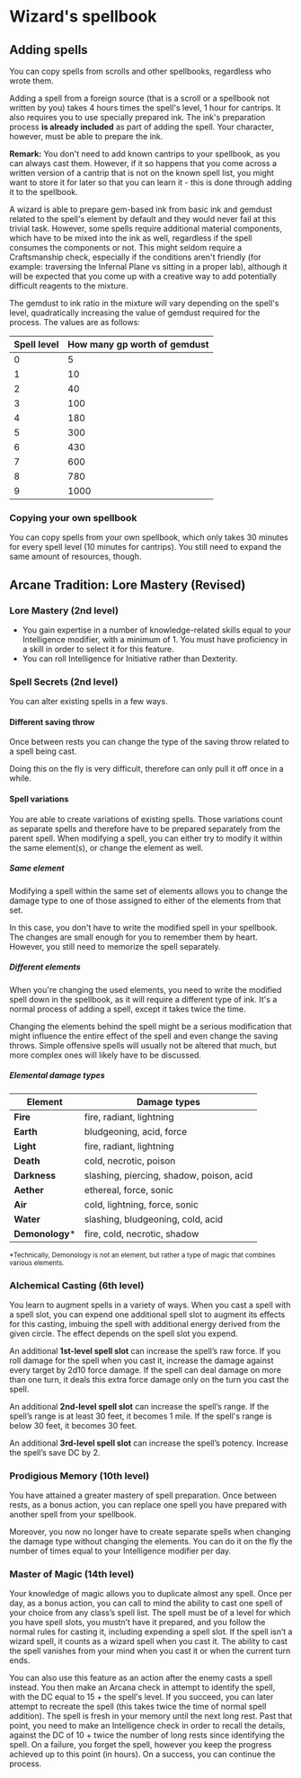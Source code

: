 # **Wizard**'s spellbook

## Adding spells

You can copy spells from scrolls and other spellbooks, regardless who wrote them.

Adding a spell from a foreign source (that is a scroll or a spellbook not written by you) takes 4 hours times the spell's level, 1 hour for cantrips. It also requires you to use specially prepared ink. The ink's preparation process **is already included** as part of adding the spell. Your character, however, must be able to prepare the ink.

**Remark:** You don't need to add known cantrips to your spellbook, as you can always cast them. However, if it so happens that you come across a written version of a cantrip that is not on the known spell list, you might want to store it for later so that you can learn it - this is done through adding it to the spellbook.

A wizard is able to prepare gem-based ink from basic ink and gemdust related to the spell's element by default and they would never fail at this trivial task. However, some spells require additional material components, which have to be mixed into the ink as well, regardless if the spell consumes the components or not. This might seldom require a Craftsmanship check, especially if the conditions aren't friendly (for example: traversing the Infernal Plane vs sitting in a proper lab), although it will be expected that you come up with a creative way to add potentially difficult reagents to the mixture.

The gemdust to ink ratio in the mixture will vary depending on the spell's level, quadratically increasing the value of gemdust required for the process. The values are as follows:

| Spell level | How many gp worth of gemdust |
| ----------- | ---------------------------- |
| 0           | 5                            |
| 1           | 10                           |
| 2           | 40                           |
| 3           | 100                          |
| 4           | 180                          |
| 5           | 300                          |
| 6           | 430                          |
| 7           | 600                          |
| 8           | 780                          |
| 9           | 1000                         |

### Copying your own spellbook

You can copy spells from your own spellbook, which only takes 30 minutes for every spell level (10 minutes for cantrips). You still need to expand the same amount of resources, though.

## Arcane Tradition: Lore Mastery (Revised)

### Lore Mastery (2nd level)

- You gain expertise in a number of knowledge-related skills equal to your Intelligence modifier, with a minimum of 1. You must have proficiency in a skill in order to select it for this feature.
- You can roll Intelligence for Initiative rather than Dexterity.

### Spell Secrets (2nd level)

You can alter existing spells in a few ways.

#### Different saving throw

Once between rests you can change the type of the saving throw related to a spell being cast. 

Doing this on the fly is very difficult, therefore can only pull it off once in a while.

#### Spell variations

You are able to create variations of existing spells. Those variations count as separate spells and therefore have to be prepared separately from the parent spell. When modifying a spell, you can either try to modify it within the same element(s), or change the element as well.

##### Same element

Modifying a spell within the same set of elements allows you to change the damage type to one of those assigned to either of the elements from that set.

In this case, you don't have to write the modified spell in your spellbook. The changes are small enough for you to remember them by heart. However, you still need to memorize the spell separately.

##### Different elements

When you're changing the used elements, you need to write the modified spell down in the spellbook, as it will require a different type of ink. It's a normal process of adding a spell, except it takes twice the time.

Changing the elements behind the spell might be a serious modification that might influence the entire effect of the spell and even change the saving throws. Simple offensive spells will usually not be altered that much, but more complex ones will likely have to be discussed.

##### Elemental damage types

| Element         | Damage types                             |
| --------------- | ---------------------------------------- |
| **Fire**        | fire, radiant, lightning                 |
| **Earth**       | bludgeoning, acid, force                 |
| **Light**       | fire, radiant, lightning                 |
| **Death**       | cold, necrotic, poison                   |
| **Darkness**    | slashing, piercing, shadow, poison, acid |
| **Aether**      | ethereal, force, sonic                   |
| **Air**         | cold, lightning, force, sonic            |
| **Water**       | slashing, bludgeoning, cold, acid        |
| **Demonology*** | fire, cold, necrotic, shadow             |

<sup>*Technically, Demonology is not an element, but rather a type of magic that combines various elements.</sup>

### Alchemical Casting (6th level)

You learn to augment spells in a variety of ways. When you cast a spell with a spell slot, you can expend one additional spell slot to augment its effects for this casting, imbuing the spell with additional energy derived from the given circle. The effect depends on the spell slot you expend.

An additional **1st-level spell slot** can increase the spell’s raw force. If you roll damage for the spell when you cast it, increase the damage against every target by 2d10 force damage. If the spell can deal damage on more than one turn, it deals this extra force damage only on the turn you cast the spell.

An additional **2nd-level spell slot** can increase the spell’s range. If the spell’s range is at least 30 feet, it becomes 1 mile. If the spell's range is below 30 feet, it becomes 30 feet.

An additional **3rd-level spell slot** can increase the spell’s potency. Increase the spell’s save DC by 2.

### Prodigious Memory (10th level)

You have attained a greater mastery of spell preparation. Once between rests, as a bonus action, you can replace one spell you have prepared with another spell from your spellbook.

Moreover, you now no longer have to create separate spells when changing the damage type without changing the elements. You can do it on the fly the number of times equal to your Intelligence modifier per day.

### Master of Magic (14th level)

Your knowledge of magic allows you to duplicate almost any spell. Once per day, as a bonus action, you can call to mind the ability to cast one spell of your choice from any class’s spell list. The spell must be of a level for which you have spell slots, you mustn’t have it prepared, and you follow the normal rules for casting it, including expending a spell slot. If the spell isn’t a wizard spell, it counts as a wizard spell when you cast it. The ability to cast the spell vanishes from your mind when you cast it or when the current turn ends.

You can also use this feature as an action after the enemy casts a spell instead. You then make an Arcana check in attempt to identify the spell, with the DC equal to 15 + the spell's level. If you succeed, you can later attempt to recreate the spell (this takes twice the time of normal spell addition). The spell is fresh in your memory until the next long rest. Past that point, you need to make an Intelligence check in order to recall the details, against the DC of 10 + twice the number of long rests since identifying the spell. On a failure, you forget the spell, however you keep the progress achieved up to this point (in hours). On a success, you can continue the process.